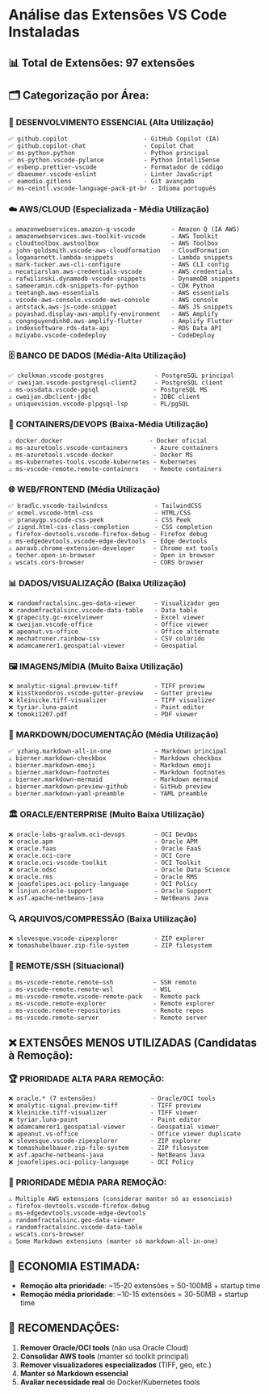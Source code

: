 # Análise das Extensões VS Code Instaladas

## 📊 **Total de Extensões**: 97 extensões

## 🗂️ **Categorização por Área:**

### 🔧 **DESENVOLVIMENTO ESSENCIAL** (Alta Utilização)
```
✅ github.copilot                     - GitHub Copilot (IA)
✅ github.copilot-chat                - Copilot Chat
✅ ms-python.python                   - Python principal
✅ ms-python.vscode-pylance           - Python IntelliSense
✅ esbenp.prettier-vscode             - Formatador de código
✅ dbaeumer.vscode-eslint             - Linter JavaScript
✅ eamodio.gitlens                    - Git avançado
✅ ms-ceintl.vscode-language-pack-pt-br - Idioma português
```

### ☁️ **AWS/CLOUD** (Especializada - Média Utilização)
```
⚠️ amazonwebservices.amazon-q-vscode          - Amazon Q (IA AWS)
⚠️ amazonwebservices.aws-toolkit-vscode       - AWS Toolkit
⚠️ cloudtoolbox.awstoolbox                    - AWS Toolbox
⚠️ john-goldsmith.vscode-aws-cloudformation   - CloudFormation
⚠️ loganarnett.lambda-snippets                - Lambda snippets
⚠️ mark-tucker.aws-cli-configure              - AWS CLI config
⚠️ necatiarslan.aws-credentials-vscode        - AWS credentials
⚠️ rafwilinski.dynamodb-vscode-snippets       - DynamoDB snippets
⚠️ sameeramin.cdk-snippets-for-python         - CDK Python
⚠️ teetangh.aws-essentials                    - AWS essentials
⚠️ vscode-aws-console.vscode-aws-console      - AWS console
⚠️ antstack.aws-js-code-snippet               - AWS JS snippets
⚠️ poyashad.display-aws-amplify-environment   - AWS Amplify
⚠️ congnguyendinh0.aws-amplify-flutter        - Amplify Flutter
⚠️ indexsoftware.rds-data-api                 - RDS Data API
⚠️ mziyabo.vscode-codedeploy                  - CodeDeploy
```

### 🗄️ **BANCO DE DADOS** (Média-Alta Utilização)
```
✅ ckolkman.vscode-postgres              - PostgreSQL principal
✅ cweijan.vscode-postgresql-client2     - PostgreSQL client
⚠️ ms-ossdata.vscode-pgsql               - PostgreSQL MS
⚠️ cweijan.dbclient-jdbc                 - JDBC client
⚠️ uniquevision.vscode-plpgsql-lsp       - PL/pgSQL
```

### 🐳 **CONTAINERS/DEVOPS** (Baixa-Média Utilização)
```
⚠️ docker.docker                        - Docker oficial
⚠️ ms-azuretools.vscode-containers       - Azure containers
⚠️ ms-azuretools.vscode-docker           - Docker MS
⚠️ ms-kubernetes-tools.vscode-kubernetes - Kubernetes
⚠️ ms-vscode-remote.remote-containers    - Remote containers
```

### 🌐 **WEB/FRONTEND** (Média Utilização)
```
✅ bradlc.vscode-tailwindcss             - TailwindCSS
✅ ecmel.vscode-html-css                 - HTML/CSS
✅ pranaygp.vscode-css-peek              - CSS Peek
✅ zignd.html-css-class-completion       - CSS completion
⚠️ firefox-devtools.vscode-firefox-debug - Firefox debug
⚠️ ms-edgedevtools.vscode-edge-devtools  - Edge devtools
⚠️ aaravb.chrome-extension-developer     - Chrome ext tools
⚠️ techer.open-in-browser                - Open in browser
⚠️ wscats.cors-browser                   - CORS browser
```

### 📊 **DADOS/VISUALIZAÇÃO** (Baixa Utilização)
```
❌ randomfractalsinc.geo-data-viewer     - Visualizador geo
❌ randomfractalsinc.vscode-data-table   - Data table
❌ grapecity.gc-excelviewer              - Excel viewer
❌ cweijan.vscode-office                 - Office viewer
❌ apeanut.vs-office                     - Office alternate
❌ mechatroner.rainbow-csv               - CSV colorido
❌ adamcamerer1.geospatial-viewer        - Geospatial
```

### 🖼️ **IMAGENS/MÍDIA** (Muito Baixa Utilização)
```
❌ analytic-signal.preview-tiff          - TIFF preview
❌ kisstkondoros.vscode-gutter-preview   - Gutter preview  
❌ kleinicke.tiff-visualizer             - TIFF visualizer
❌ tyriar.luna-paint                     - Paint editor
❌ tomoki1207.pdf                        - PDF viewer
```

### 📝 **MARKDOWN/DOCUMENTAÇÃO** (Média Utilização)
```
✅ yzhang.markdown-all-in-one            - Markdown principal
⚠️ bierner.markdown-checkbox             - Markdown checkbox
⚠️ bierner.markdown-emoji                - Markdown emoji
⚠️ bierner.markdown-footnotes            - Markdown footnotes
⚠️ bierner.markdown-mermaid              - Markdown mermaid
⚠️ bierner.markdown-preview-github       - GitHub preview
⚠️ bierner.markdown-yaml-preamble        - YAML preamble
```

### 🏛️ **ORACLE/ENTERPRISE** (Muito Baixa Utilização)
```
❌ oracle-labs-graalvm.oci-devops        - OCI DevOps
❌ oracle.apm                            - Oracle APM
❌ oracle.faas                           - Oracle FaaS
❌ oracle.oci-core                       - OCI Core
❌ oracle.oci-vscode-toolkit             - OCI Toolkit
❌ oracle.odsc                           - Oracle Data Science
❌ oracle.rms                            - Oracle RMS
❌ joaofelipes.oci-policy-language       - OCI Policy
❌ linjun.oracle-support                 - Oracle Support
❌ asf.apache-netbeans-java              - NetBeans Java
```

### 🔍 **ARQUIVOS/COMPRESSÃO** (Baixa Utilização)
```
❌ slevesque.vscode-zipexplorer          - ZIP explorer
❌ tomashubelbauer.zip-file-system       - ZIP filesystem
```

### 📡 **REMOTE/SSH** (Situacional)
```
⚠️ ms-vscode-remote.remote-ssh           - SSH remoto
⚠️ ms-vscode-remote.remote-wsl           - WSL
⚠️ ms-vscode-remote.vscode-remote-pack   - Remote pack
⚠️ ms-vscode.remote-explorer             - Remote explorer
⚠️ ms-vscode.remote-repositories         - Remote repos
⚠️ ms-vscode.remote-server               - Remote server
```

## ❌ **EXTENSÕES MENOS UTILIZADAS (Candidatas à Remoção):**

### 🏆 **PRIORIDADE ALTA PARA REMOÇÃO:**
```
❌ oracle.* (7 extensões)               - Oracle/OCI tools
❌ analytic-signal.preview-tiff         - TIFF preview
❌ kleinicke.tiff-visualizer            - TIFF viewer
❌ tyriar.luna-paint                    - Paint editor
❌ adamcamerer1.geospatial-viewer       - Geospatial viewer
❌ apeanut.vs-office                    - Office viewer duplicate
❌ slevesque.vscode-zipexplorer         - ZIP explorer
❌ tomashubelbauer.zip-file-system      - ZIP filesystem
❌ asf.apache-netbeans-java             - NetBeans Java
❌ joaofelipes.oci-policy-language      - OCI Policy
```

### 🔸 **PRIORIDADE MÉDIA PARA REMOÇÃO:**
```
⚠️ Multiple AWS extensions (considerar manter só as essenciais)
⚠️ firefox-devtools.vscode-firefox-debug
⚠️ ms-edgedevtools.vscode-edge-devtools
⚠️ randomfractalsinc.geo-data-viewer
⚠️ randomfractalsinc.vscode-data-table
⚠️ wscats.cors-browser
⚠️ Some Markdown extensions (manter só markdown-all-in-one)
```

## 💾 **ECONOMIA ESTIMADA:**
- **Remoção alta prioridade**: ~15-20 extensões = 50-100MB + startup time
- **Remoção média prioridade**: ~10-15 extensões = 30-50MB + startup time

## 🎯 **RECOMENDAÇÕES:**
1. **Remover Oracle/OCI tools** (não usa Oracle Cloud)
2. **Consolidar AWS tools** (manter só toolkit principal)
3. **Remover visualizadores especializados** (TIFF, geo, etc.)
4. **Manter só Markdown essencial**
5. **Avaliar necessidade real** de Docker/Kubernetes tools
